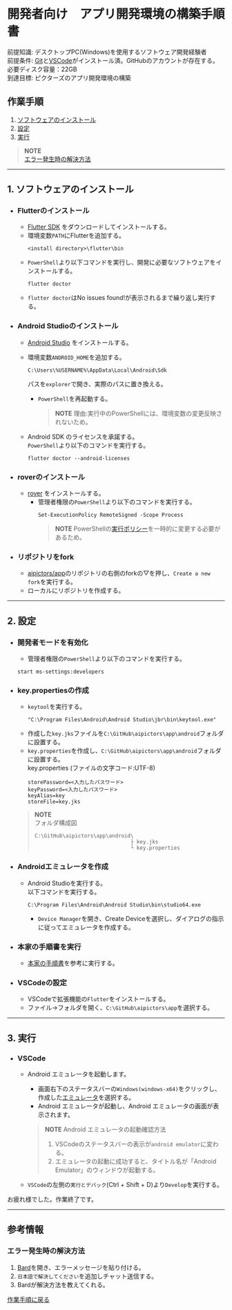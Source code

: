 # 開発者向け　アプリ開発環境の構築手順書

前提知識: デスクトップPC(Windows)を使用するソフトウェア開発経験者  
前提条件:  [Git](https://git-scm.com/)と[VSCode](https://code.visualstudio.com/)がインストール済。GitHubのアカウントが存在する。  
必要ディスク容量：22GB  
到達目標: ピクターズのアプリ開発環境の構築  
<!-- 容量計算
Flutter…2.07 GB  
Android Studio…8 GB  
https://developer.android.com/studio/install?hl=ja#windows  
Android avd…8.64 GB  
リポジトリ…20.4 MB  
-->
## 作業手順  
1. [ソフトウェアのインストール](#1-ソフトウェアのインストール)  
1. [設定](#2-設定)  
1. [実行](#3-実行)  

> **NOTE**  
> [エラー発生時の解決方法](#エラー発生時の解決方法)

---

## 1. ソフトウェアのインストール
- ### Flutterのインストール
  -  [Flutter SDK](https://docs.flutter.dev/get-started/install/windows) をダウンロードしてインストールする。  
  -  環境変数`PATH`にFlutterを追加する。  
      ~~~
      <install directory>\flutter\bin
      ~~~
  -  `PowerShell`より以下コマンドを実行し、開発に必要なソフトウェアをインストールする。  
     ~~~
     flutter doctor
     ~~~
  -  `flutter doctor`はNo issues found!が表示されるまで繰り返し実行する。  

- ### Android Studioのインストール
  - [Android Studio](https://docs.flutter.dev/get-started/install/windows#android-setup) をインストールする。  
  - 環境変数`ANDROID_HOME`を追加する。  
     ```
     C:\Users\%USERNAME%\AppData\Local\Android\Sdk
     ```
     パスを`explorer`で開き、実際のパスに置き換える。
     - `PowerShell`を再起動する。 
       > **NOTE**
       > 理由:実行中のPowerShellには、環境変数の変更反映されないため。  

  - Android SDK のライセンスを承諾する。  
    `PowerShell`より以下のコマンドを実行する。  
       ```
       flutter doctor --android-licenses
       ```

- ### roverのインストール
  - [rover](https://www.apollographql.com/docs/rover/getting-started/#windows-powershell-installer)  をインストールする。
    - 管理者権限の`PowerShell`より以下のコマンドを実行する。
      ```
      Set-ExecutionPolicy RemoteSigned -Scope Process
      ```
      > **NOTE**
      > PowerShellの[実行ポリシー](https://learn.microsoft.com/ja-jp/powershell/module/microsoft.powershell.core/about/about_execution_policies)を一時的に変更する必要があるため。 
- ### リポジトリをfork
  - [aipictors/app](https://github.com/aipictors/app)のリポジトリの右側のforkの▽を押し、`Create a new fork`を実行する。
  -  ローカルにリポジトリを作成する。

---

## 2. 設定
- ### 開発者モードを有効化
  -  管理者権限の`PowerShell`より以下のコマンドを実行する。  
    ```
    start ms-settings:developers
    ```
- ### key.propertiesの作成
  -   `keytool`を実行する。  
      ```
      "C:\Program Files\Android\Android Studio\jbr\bin\keytool.exe"
      ```  
  - 作成した`key.jks`ファイルを`C:\GitHub\aipictors\app\android`フォルダに設置する。  
  - `key.properties`を作成し、`C:\GitHub\aipictors\app\android`フォルダに設置する。  
    key.properties (ファイルの文字コード:UTF-8)  
      ```key.properties
      storePassword=<入力したパスワード>
      keyPassword=<入力したパスワード>
      keyAlias=key  
      storeFile=key.jks  
      ```
  > **NOTE**  
  > フォルダ構成図
  > ```
  > C:\GitHub\aipictors\app\android\
  >                                ├ key.jks
  >                                └ key.properties
  > ```
- ### Androidエミュレータを作成

  - Android Studioを実行する。  
    以下コマンドを実行する。
    ```
    C:\Program Files\Android\Android Studio\bin\studio64.exe
    ``` 
    - `Device Manager`を開き、Create Deviceを選択し、ダイアログの指示に従ってエミュレータを作成する。  

- ### 本家の手順書を実行
  - [本家の手順書](https://github.com/aipictors/app/blob/main/README.md)を参考に実行する。  

- ### VSCodeの設定
  - VSCodeで拡張機能の`Flutter`をインストールする。  
  - ファイル→フォルダを開く、`C:\GitHub\aipictors\app`を選択する。  

---

## 3. 実行
- ### VSCode
  - Android エミュレータを起動します。  
    - 画面右下のステータスバーの`Windows(windows-x64)`をクリックし、作成した[エミュレータ](#Androidエミュレータを作成)を選択する。  
    - Android エミュレータが起動し、Android エミュレータの画面が表示されます。
    > **NOTE**
    > Android エミュレータの起動確認方法
    > 1. VSCodeのステータスバーの表示が`android emulator`に変わる。
    > 2. エミュレータの起動に成功すると、タイトル名が「Android Emulator」のウィンドウが起動する。

  - `VSCode`の左側の`実行とデバック`(Ctrl + Shift + D)より`Develop`を実行する。

お疲れ様でした。作業終了です。

---

## 参考情報
### エラー発生時の解決方法
  1. [Bard](https://bard.google.com/)を開き、エラーメッセージを貼り付ける。  
  2. `日本語で解決してください`を追加しチャット送信する。  
  3. Bardが解決方法を教えてくれる。  

[作業手順に戻る](#作業手順)
